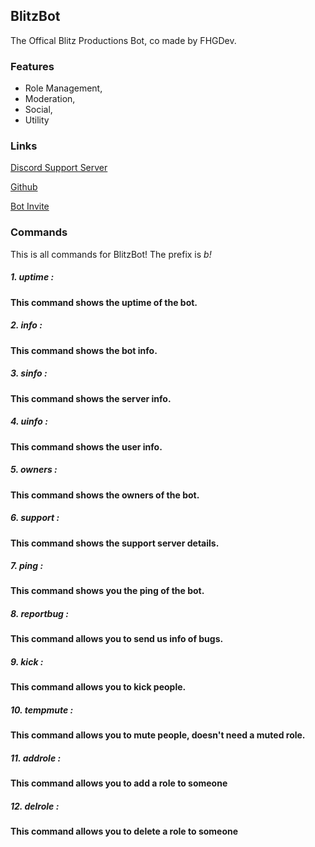 ## BlitzBot
The Offical Blitz Productions Bot, co made by FHGDev. 

### Features 
* Role Management,
* Moderation,
* Social,
* Utility

### Links
[Discord Support Server](https://discord.gg/xH5tuRZ)

[Github](https://github.com/BlitzServerDevs/BlitzBot)  

[Bot Invite](https://discordapp.com/oauth2/authorize?client_id=504251593911173130&scope=bot&permissions=2080898303)

### Commands
This is all commands for BlitzBot! The prefix is *b!*
##### 1. _uptime_ : 
#### This command shows the uptime of the bot.
##### 2. _info_ : 
#### This command shows the bot info.
##### 3. _sinfo_ : 
#### This command shows the server info.
##### 4. _uinfo_ : 
#### This command shows the user info.
##### 5. _owners_ :
#### This command shows the owners of the bot.
##### 6. _support_ :
#### This command shows the support server details.
##### 7. _ping_ :
#### This command shows you the ping of the bot.
##### 8. _reportbug_ :
#### This command allows you to send us info of bugs.
##### 9. _kick_ :
#### This command allows you to kick people.
##### 10. _tempmute_ :
#### This command allows you to mute people, doesn't need a muted role.
##### 11. _addrole_ :
#### This command allows you to add a role to someone
##### 12. _delrole_ :
#### This command allows you to delete a role to someone

